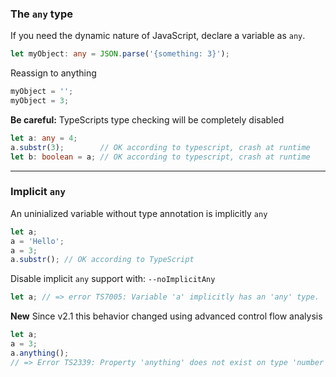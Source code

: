 ### The `any` type

If you need the dynamic nature of JavaScript, declare a variable as `any`.

```typescript
let myObject: any = JSON.parse('{something: 3}');
```

Reassign to anything <!-- .element class="fragment" data-fragment-index="0" -->

```typescript
myObject = '';
myObject = 3;
```
<!-- .element class="fragment" data-fragment-index="0" -->

**Be careful:** TypeScripts type checking will be completely disabled

<!-- .element class="fragment" data-fragment-index="1" -->

```typescript
let a: any = 4;
a.substr(3);        // OK according to typescript, crash at runtime
let b: boolean = a; // OK according to typescript, crash at runtime
```

<!-- .element class="fragment" data-fragment-index="1" -->

---

### Implicit `any`

An uninialized variable without type annotation is implicitly `any`

```typescript
let a;
a = 'Hello';
a = 3;
a.substr(); // OK according to TypeScript
```

Disable implicit `any` support with: `--noImplicitAny`

<!-- .element class="fragment" data-fragment-index="0" -->

```typescript
let a; // => error TS7005: Variable 'a' implicitly has an 'any' type.
```

<!-- .element class="fragment" data-fragment-index="0" -->

**New** Since v2.1 this behavior changed using advanced control flow analysis

<!-- .element class="fragment" data-fragment-index="1" -->

```typescript
let a;
a = 3;
a.anything();
// => Error TS2339: Property 'anything' does not exist on type 'number'.
```
<!-- .element class="fragment" data-fragment-index="1" -->

